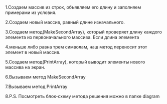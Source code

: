 1.Создаем массив из строк, объявляем его длину и заполняем примерами из условия.

2.Создаем новый массив, равный длине изначального.

3.Создаем метод(MakeSecondArray), который проверяет длину каждого элемента из первоначального массива. Если длина элемента 

4.меньше либо равна трем символам, наш метод переносит этот элемент в новый массив.

5.Создаем метод(PrintArray), который выводит элементы нового массива на экран.

6.Вызываем метод MakeSecondArray

7.Вызываем метод PrintArray

8.P.S. Посмотреть блок-схему метода решения можно в папке diagram